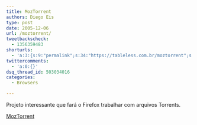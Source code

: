 ```yaml
---
title: MozTorrent
authors: Diego Eis
type: post
date: 2005-12-06
url: /moztorrent/
tweetbackscheck:
  - 1356359483
shorturls:
  - 'a:3:{s:9:"permalink";s:34:"https://tableless.com.br/moztorrent";s:7:"tinyurl";s:26:"https://tinyurl.com/42f5cu9";s:4:"isgd";s:19:"https://is.gd/NmipAc";}'
twittercomments:
  - 'a:0:{}'
dsq_thread_id: 503034016
categories:
  - Browsers

---
```

Projeto interessante que fará o Firefox trabalhar com arquivos Torrents.
  
[MozTorrent][1]

 [1]: https://moztorrent.mozdev.org/index.html#status